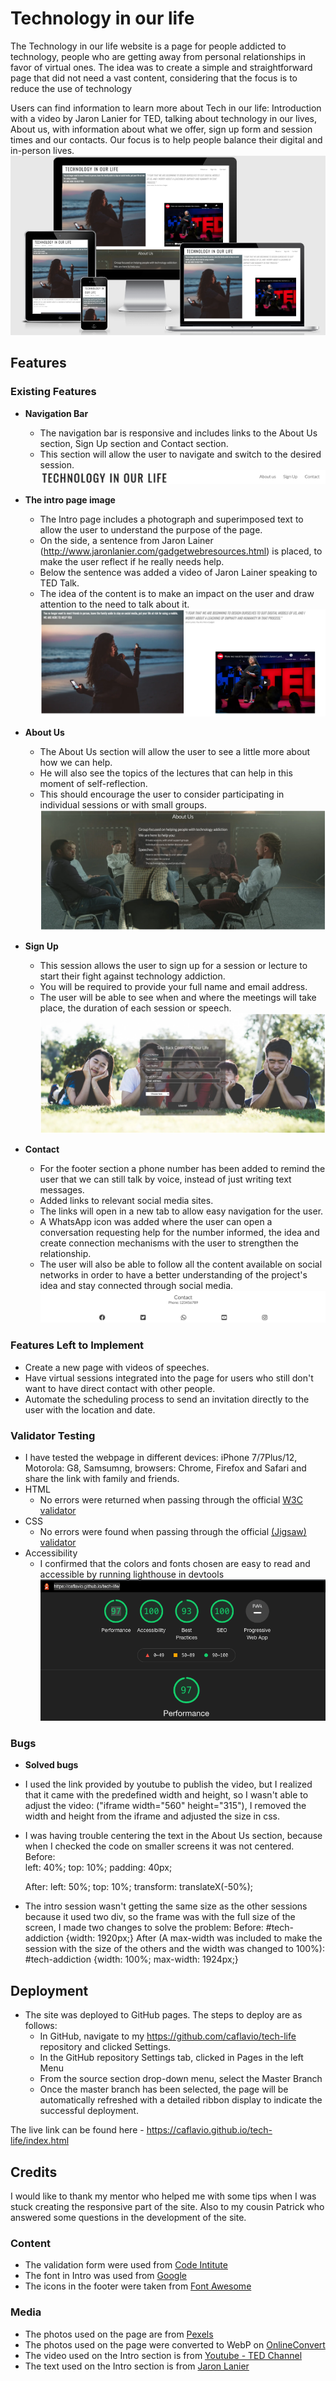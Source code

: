 # Technology in our life

The Technology in our life website is a page for people addicted to technology, people who are getting away from personal relationships in favor of virtual ones.
The idea was to create a simple and straightforward page that did not need a vast content, considering that the focus is to reduce the use of technology 

Users can find information to learn more about Tech in our life: Introduction with a video by Jaron Lanier for TED, talking about technology in our lives, About us, with information about what we offer, sign up form and session times and our contacts. Our focus is to help people balance their digital and in-person lives. 
![Responsice Mockup](https://github.com/caflavio/tech-life/blob/main/assets/images/readme/mockup.png)


## Features

### Existing Features

- __Navigation Bar__

    - The navigation bar is responsive and includes links to the About Us section, Sign Up section and Contact section.
    - This section will allow the user to navigate and switch to the desired session.
![Nav Bar](https://github.com/caflavio/tech-life/blob/main/assets/images/readme/nav.png)

- __The intro page image__

    - The Intro page includes a photograph and superimposed text to allow the user to understand the purpose of the page.
    - On the side, a sentence from Jaron Lainer (http://www.jaronlanier.com/gadgetwebresources.html) is placed, to make the user reflect if he really needs help.
    - Below the sentence was added a video of Jaron Lainer speaking to TED Talk.
    - The idea of the content is to make an impact on the user and draw attention to the need to talk about it.
![Intro](https://github.com/caflavio/tech-life/blob/main/assets/images/readme/intro.png)

- __About Us__

    - The About Us section will allow the user to see a little more about how we can help.
    - He will also see the topics of the lectures that can help in this moment of self-reflection.
    - This should encourage the user to consider participating in individual sessions or with small groups. 
![About Us](https://github.com/caflavio/tech-life/blob/main/assets/images/readme/aboutus.png)

- __Sign Up__

    - This session allows the user to sign up for a session or lecture to start their fight against technology addiction.
    - You will be required to provide your full name and email address.
    - The user will be able to see when and where the meetings will take place, the duration of each session or speech. 
![Sign Up](https://github.com/caflavio/tech-life/blob/main/assets/images/readme/form.png)

- __Contact__

    - For the footer section a phone number has been added to remind the user that we can still talk by voice, instead of just writing text messages.
    - Added links to relevant social media sites.
    - The links will open in a new tab to allow easy navigation for the user.
    - A WhatsApp icon was added where the user can open a conversation requesting help for the number informed, the idea and create connection mechanisms with the user to strengthen the relationship.
    - The user will also be able to follow all the content available on social networks in order to have a better understanding of the project's idea and stay connected through social media.
![Contact](https://github.com/caflavio/tech-life/blob/main/assets/images/readme/contact.png)


### Features Left to Implement

- Create a new page with videos of speeches.
- Have virtual sessions integrated into the page for users who still don't want to have direct contact with other people.
- Automate the scheduling process to send an invitation directly to the user with the location and date.


### Validator Testing 

- I have tested the webpage in different devices: iPhone 7/7Plus/12, Motorola: G8, Samsumng, browsers: Chrome, Firefox and Safari and share the link with family and friends.
- HTML
  - No errors were returned when passing through the official [W3C validator](https://validator.w3.org/nu/?doc=https%3A%2F%2Fcaflavio.github.io%2Ftech-life%2F)
- CSS
  - No errors were found when passing through the official [(Jigsaw) validator](https://jigsaw.w3.org/css-validator/validator?uri=https%3A%2F%2Fcaflavio.github.io%2Ftech-life%2F&profile=css3svg&usermedium=all&warning=1&vextwarning=&lang=en)
- Accessibility
  - I confirmed that the colors and fonts chosen are easy to read and accessible by running lighthouse in devtools
![Accessibility](https://github.com/caflavio/tech-life/blob/main/assets/images/readme/lighthouse.png)


### Bugs

  - __Solved bugs__

- I used the link provided by youtube to publish the video, but I realized that it came with the predefined width and height, so I wasn't able to adjust the video: ("iframe width="560" height="315"), I removed the  width and height from the iframe and adjusted the size in css.
- I was having trouble centering the text in the About Us section, because when I checked the code on smaller screens it was not centered.
    Before:    
    left: 40%;
    top: 10%;
    padding: 40px;
    
    After:
    left: 50%;
    top: 10%;
    transform: translateX(-50%);
- The intro session wasn't getting the same size as the other sessions because it used two div, so the frame was with the full size of the screen, I made two changes to solve the problem:
    Before:
    #tech-addiction {width: 1920px;}
    After (A max-width was included to make the session with the size of the others and the width was changed to 100%):
    #tech-addiction {width: 100%; max-width: 1924px;}


## Deployment

- The site was deployed to GitHub pages. The steps to deploy are as follows:
    - In GitHub, navigate to my https://github.com/caflavio/tech-life repository and clicked Settings.  
    - In the GitHub repository Settings tab, clicked in Pages in the left Menu
    - From the source section drop-down menu, select the Master Branch
    - Once the master branch has been selected, the page will be automatically refreshed with a detailed ribbon display to indicate the successful deployment. 

The live link can be found here - https://caflavio.github.io/tech-life/index.html


## Credits

I would like to thank my mentor who helped me with some tips when I was stuck creating the responsive part of the site.
Also to my cousin Patrick who answered some questions in the development of the site. 


### Content   

- The validation form were used from [Code Intitute](https://formdump.codeinstitute.net/)
- The font in Intro was used from [Google](https://fonts.googleapis.com/)
- The icons in the footer were taken from [Font Awesome](https://fontawesome.com/)


### Media

- The photos used on the page are from [Pexels](https://www.pexels.com/)
- The photos used on the page were converted to WebP on [OnlineConvert](https://www.online-convert.com)
- The video used on the Intro section is from [Youtube - TED Channel](https://www.youtube.com/channel/UCAuUUnT6oDeKwE6v1NGQxug)
- The text used on the Intro section is from [Jaron Lanier](http://www.jaronlanier.com/gadgetwebresources.html)